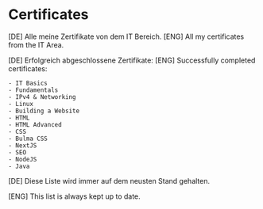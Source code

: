 # Certificates
[DE] Alle meine Zertifikate von dem IT Bereich.
[ENG] All my certificates from the IT Area.

[DE] Erfolgreich abgeschlossene Zertifikate:
[ENG] Successfully completed certificates:

```
- IT Basics
- Fundamentals
- IPv4 & Networking
- Linux
- Building a Website
- HTML
- HTML Advanced
- CSS
- Bulma CSS
- NextJS
- SEO
- NodeJS
- Java
```

[DE] Diese Liste wird immer auf dem neusten Stand gehalten. 

[ENG] This list is always kept up to date.
